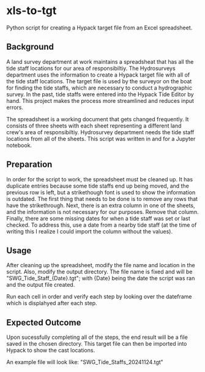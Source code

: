 # xls-to-tgt
Python script for creating a Hypack target file from an Excel spreadsheet. 

## Background
A land survey department at work maintains a spreadsheat that has all the tide staff locations for our area of responsibiltiy. The Hydrosurveys department uses the information to create a Hypack target file with all of the tide staff locations. The target file is used by the surveyor on the boat for finding the tide staffs, which are necessary to conduct a hydrographic survey. In the past, tide staffs were entered into the Hypack Tide Editor by hand. This project makes the process more streamlined and reduces input errors. 

The spreadsheet is a working document that gets changed frequently. It consists of three sheets with each sheet representing a different land crew's area of responsibiltiy. Hydrosurvey department needs the tide staff locations from all of the sheets. This script was written in and for a Jupyter notebook. 

## Preparation
In order for the script to work, the spreadsheet must be cleaned up. It has duplicate entries because some tide staffs end up being moved, and the previous row is left, but a strikethough font is used to show the information is outdated. The first thing that needs to be done is to remove any rows that have the strikethrough.
Next, there is an extra column in one of the sheets, and the information is not necessary for our purposes. Remove that column.
Finally, there are some missing dates for when a tide staff was set or last checked. To address this, use a date from a nearby tide staff (at the time of writing this I realize I could import the column without the values).

## Usage
After cleaning up the spreadsheet, modify the file name and location in the script. Also, modify the output directory. The file name is fixed and will be "SWG_Tide_Staff_{Date}.tgt"; with {Date} being the date the script was ran and the output file created. 

Run each cell in order and verify each step by looking over the dateframe which is displahyed after each step.

## Expected Outcome
Upon sucessfully completing all of the steps, the end result will be a file saved in the chosen directory. This target file can then be imported into Hypack to show the cast locations.
  
  An example file will look like: "SWG_Tide_Staffs_20241124.tgt"

